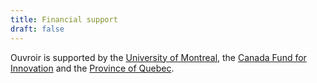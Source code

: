 ```yaml
---
title: Financial support
draft: false
---
```


Ouvroir is supported by the [University of Montreal](https://www.umontreal.ca), the [Canada Fund for Innovation](https://www.innovation.ca) and the [Province of Quebec](https://www.economie.gouv.qc.ca/bibliotheques/programmes/aide-financiere/programme-de-soutien-aux-organismes-de-recherche-et-dinnovation-pso/cofinancement-du-gouvernement-du-quebec-aux-programmes-de-la-fondation-canadienne-pour-linnovation-fci/fonds-dinnovation/).